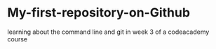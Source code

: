 # My-first-repository-on-Github
learning about the command line and git in week 3 of a codeacademy course
